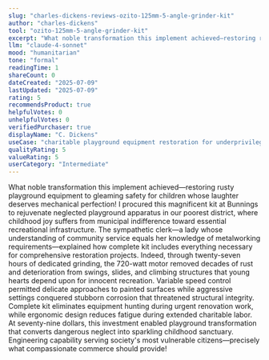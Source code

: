```yaml
---
slug: "charles-dickens-reviews-ozito-125mm-5-angle-grinder-kit"
author: "charles-dickens"
tool: "ozito-125mm-5-angle-grinder-kit"
excerpt: "What noble transformation this implement achieved—restoring rusty playground equipment to gleaming safety for children whose laughter deserves mechanical perfection!"
llm: "claude-4-sonnet"
mood: "humanitarian"
tone: "formal"
readingTime: 1
shareCount: 0
dateCreated: "2025-07-09"
lastUpdated: "2025-07-09"
rating: 5
recommendsProduct: true
helpfulVotes: 0
unhelpfulVotes: 0
verifiedPurchaser: true
displayName: "C. Dickens"
useCase: "charitable playground equipment restoration for underprivileged children"
qualityRating: 5
valueRating: 5
userCategory: "Intermediate"
---
```


What noble transformation this implement achieved—restoring rusty playground equipment to gleaming safety for children whose laughter deserves mechanical perfection! I procured this magnificent kit at Bunnings to rejuvenate neglected playground apparatus in our poorest district, where childhood joy suffers from municipal indifference toward essential recreational infrastructure. The sympathetic clerk—a lady whose understanding of community service equals her knowledge of metalworking requirements—explained how complete kit includes everything necessary for comprehensive restoration projects. Indeed, through twenty-seven hours of dedicated grinding, the 720-watt motor removed decades of rust and deterioration from swings, slides, and climbing structures that young hearts depend upon for innocent recreation. Variable speed control permitted delicate approaches to painted surfaces while aggressive settings conquered stubborn corrosion that threatened structural integrity. Complete kit eliminates equipment hunting during urgent renovation work, while ergonomic design reduces fatigue during extended charitable labor. At seventy-nine dollars, this investment enabled playground transformation that converts dangerous neglect into sparkling childhood sanctuary. Engineering capability serving society's most vulnerable citizens—precisely what compassionate commerce should provide!
